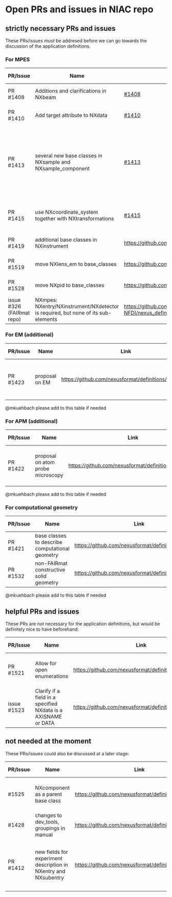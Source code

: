 # Open PRs and issues in NIAC repo

## strictly necessary PRs and issues

These PRs/issues _must_ be addresed before we can go towards the discussion of the application definitions.

### For MPES

| PR/Issue | Name | Link | Affected Classes/Files | Status | Blocked By | Modifications Needed |
|--------------------------|--------------------------------------------------|------------------------------------------------------------------------------------------|------------------------------------------------------------------------------------------------------------------|-----------------------------------------|-----------------------------|-----------------------------------------------------------------------------------------------------------------------------------------------------------------------|
| PR #1408 | Additions and clarifications in NXbeam | [#1408](https://github.com/nexusformat/definitions/pull/1408) | NXbeam  | Voted, but not enough votes | | Add `NXbeam_element`, use `next/previous_element` | 
| PR #1410 | Add target attribute to NXdata | [#1410](https://github.com/nexusformat/definitions/pull/1410) | NXdata | Discussed, waiting for vote | | Fix CI/CD |
| PR #1413 | several new base classes in NXsample and NXsample_component | [#1413](https://github.com/nexusformat/definitions/pull/1413) | NXsample, NXsample_component, NXsample_component_set, NXsubstance, NXunit_cell, NXsingle_crystal, NXrotation_set | to be discussed, , `*_set` must be refactored | | move `NXsample_component`,  `NXsubstance` to contributed (#1427), keep only `NXactivity`, `NXfabrication`, `NXhistory` in `NXsample` for this PR, move `NXunit_cell`, `NXsingle_crystal` to `NXem` proposal |
| PR #1415 | use NXcoordinate_system together with NXtransformations | [#1415](https://github.com/nexusformat/definitions/pull/1415) | NXcoordinate_system, NXcoordinate_system_set, NXtransformation | to be discussed, `*_set` must be refactored | | |
| PR #1419 | additional base classes in NXinstrument | https://github.com/nexusformat/definitions/pull/1419 | NXactivity, Nxcalibration, NXhistory, NXinstrument, NXnote, NXresolution | awaiting final review |
| PR #1519 | move NXlens_em  to base_classes | https://github.com/nexusformat/definitions/pull/1519 | NXlens_em, NXsource | discussed, awaiting review/vote  | | |
| PR #1528 | move NXpid to base_classes | https://github.com/nexusformat/definitions/pull/1528 | NXpid, NXactuator | no discussion yet |
| issue #326 (FAIRmat repo) | NXmpes: NXentry/NXinstrument/NXdetector is required, but none of its sub-elements | https://github.com/FAIRmat-NFDI/nexus_definitions/issues/326 | NXmpes | to be discussed (with Laurenz) |


### For EM (additional)

| PR/Issue | Name | Link | Affected Classes/Files | Status | Blocked By | Modifications Needed |
|--------------------------|--------------------------------------------------|------------------------------------------------------------------------------------------|------------------------------------------------------------------------------------------------------------------|-----------------------------------------|-----------------------------|-----------------------------------------------------------------------------------------------------------------------------------------------------------------------|
| PR #1423 | proposal on EM | https://github.com/nexusformat/definitions/pull/1423 | @mkuehbach please fill here | to be discussed | #1408, #1413, #1415, #1419, #1519, #1528 | add `NXunit_cell`, `NXsingle_crystal`

@mkuehbach please add to this table if needed

### For APM (additional)

| PR/Issue | Name | Link | Affected Classes/Files | Status | Blocked By | Modifications Needed |
|--------------------------|--------------------------------------------------|------------------------------------------------------------------------------------------|------------------------------------------------------------------------------------------------------------------|-----------------------------------------|-----------------------------|-----------------------------------------------------------------------------------------------------------------------------------------------------------------------|
| PR #1422 | proposal on atom probe microscopy | https://github.com/nexusformat/definitions/pull/1422 | @mkuehbach please fill here | to be discussed | #1408, #1413, #1415, #1419, #1519, #1528 |

@mkuehbach please add to this table if needed

### For computational geometry

| PR/Issue | Name | Link | Affected Classes/Files | Status | Blocked By | Modifications Needed |
|--------------------------|--------------------------------------------------|------------------------------------------------------------------------------------------|------------------------------------------------------------------------------------------------------------------|-----------------------------------------|-----------------------------|-----------------------------------------------------------------------------------------------------------------------------------------------------------------------|
| PR #1421 | base classes to describe computational geometry | https://github.com/nexusformat/definitions/pull/1421 | @mkuehbach please fill here | to be discussed |
| PR #1532 | non-FAIRmat constructive solid geometry | https://github.com/nexusformat/definitions/pull/1421 | NXcsg, NXquadric, NXsolid_geometry | in discussion |

@mkuehbach please add to this table if needed

## helpful PRs and issues

These PRs are _not_ necessary for the application definitions, but would be definitely nice to have beforehand:

| PR/Issue | Name | Link | Affected Classes/Files | Status | Blocked By | Modifications Needed |
|--------------------------|--------------------------------------------------|------------------------------------------------------------------------------------------|------------------------------------------------------------------------------------------------------------------|-----------------------------------------|-----------------------------|-----------------------------------------------------------------------------------------------------------------------------------------------------------------------|
| PR #1521 | Allow for open enumerations | https://github.com/nexusformat/definitions/pull/1521 | nxdl.xsd, dev_tools/docs/nxdl.py, NXobject, NXsensor, NXsource, any validator | NIAC requested, to be discussed/voted on |
| issue #1523 | Clarify if a field in a specified NXdata is a AXISNAME or DATA | https://github.com/nexusformat/definitions/issues/1523 | NXdata? | no discussion yet |

## not needed at the moment

These PRs/issues could also be discussed at a later stage:

| PR/Issue | Name | Link | Affected Classes/Files | Status | Blocked By | Modifications Needed |
|--------------------------|--------------------------------------------------|------------------------------------------------------------------------------------------|------------------------------------------------------------------------------------------------------------------|-----------------------------------------|-----------------------------|-----------------------------------------------------------------------------------------------------------------------------------------------------------------------|
| #1525 | NXcomponent as a parent base class | https://github.com/nexusformat/definitions/pull/1525 | NXcomponent, lots of base classes extending NXcomponent | requested by NIAC, not discussed |
| #1428 | changes to dev_tools, groupings in manual | https://github.com/nexusformat/definitions/pull/1428 | dev_tools, manuals | not discussed |
| PR #1412 | new fields for experiment description in NXentry and NXsubentry | https://github.com/nexusformat/definitions/pull/1412 | NXentry, NXsubsentry | not discussed with NIAC | | deprecate `*_identifier` and add `identifier_*`, make NXsubsentry extend NXentry |